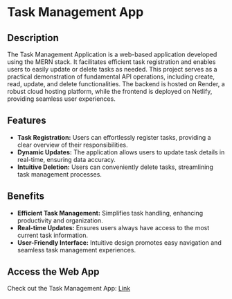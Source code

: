 <!--  ![Task_Management_App](https://socialify.git.ci/adnan760/Task_Management_App/image?description=1&font=Rokkitt&logo=https%3A%2F%2Fcdn.iconscout.com%2Ficon%2Ffree%2Fpng-256%2Fproject-management-2076268-1756548.png&name=1&pattern=Charlie%20Brown&theme=Auto)   -->

# Task Management App

## Description

The Task Management Application is a web-based application developed using the MERN stack. It facilitates efficient task registration and enables users to easily update or delete tasks as needed. This project serves as a practical demonstration of fundamental API operations, including create, read, update, and delete functionalities. The backend is hosted on Render, a robust cloud hosting platform, while the frontend is deployed on Netlify, providing seamless user experiences.

## Features

- **Task Registration:** Users can effortlessly register tasks, providing a clear overview of their responsibilities.
- **Dynamic Updates:** The application allows users to update task details in real-time, ensuring data accuracy.
- **Intuitive Deletion:** Users can conveniently delete tasks, streamlining task management processes.

## Benefits

- **Efficient Task Management:** Simplifies task handling, enhancing productivity and organization.
- **Real-time Updates:** Ensures users always have access to the most current task information.
- **User-Friendly Interface:** Intuitive design promotes easy navigation and seamless task management experiences.

## Access the Web App

Check out the Task Management App: [Link](https://task-management-app-50.netlify.app/)


